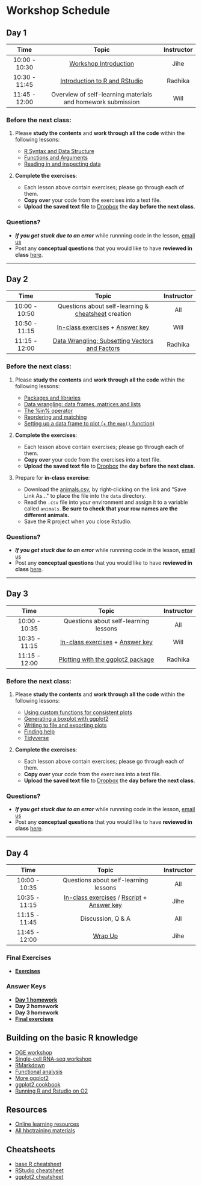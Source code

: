 # Workshop Schedule

## Day 1

| Time            |  Topic  | Instructor |
|:------------------------:|:------------------------------------------------:|:--------:|
| 10:00 - 10:30 | [Workshop Introduction](../lectures/Intro_to_workshop_all.pdf) | Jihe |
| 10:30 - 11:45 | [Introduction to R and RStudio](../lessons/01_introR-R-and-RStudio.md) | Radhika |
| 11:45 - 12:00 | Overview of self-learning materials and homework submission | Will |

### Before the next class:

1. Please **study the contents** and **work through all the code** within the following lessons:
   * [R Syntax and Data Structure](https://hbctraining.github.io/Intro-to-R-flipped/lessons/02_introR-syntax-and-data-structures.html)
   * [Functions and Arguments](../lessons/03_introR-functions-and-arguments.md)
   * [Reading in and inspecting data](../lessons/06_reading_and_data_inspection.md)

2. **Complete the exercises**:
   * Each lesson above contain exercises; please go through each of them.
   * **Copy over** your code from the exercises into a text file. 
   * **Upload the saved text file** to [Dropbox](https://www.dropbox.com/request/C8HqwJwHNk3LJJc50wJf) the **day before the next class**.
   
### Questions?
* ***If you get stuck due to an error*** while runnning code in the lesson, [email us](mailto:hbctraining@hsph.harvard.edu) 
* Post any **conceptual questions** that you would like to have **reviewed in class** [here](https://PollEv.com/hbctraining945).

---

## Day 2

| Time            |  Topic  | Instructor |
|:------------------------:|:------------------------------------------------:|:--------:|
| 10:00 - 10:50 | Questions about self-learning & [cheatsheet](https://docs.google.com/spreadsheets/d/1jzxAxrGXq87-jJRdKDkqhNLyWEqxSkzddil-BhT4fFw/edit?usp=sharing) creation | All |
| 10:50 - 11:15 | [In-class exercises](../activities/Day2_activities.md) + [Answer key](../activities/Day2_activities_answer_key.R) | Will |
| 11:15 - 12:00 | [Data Wrangling: Subsetting Vectors and Factors](../lessons/05_introR-data-wrangling.md) | Radhika |

### Before the next class:

1. Please **study the contents** and **work through all the code** within the following lessons:
    * [Packages and libraries](../lessons/04_introR_packages.md)
    * [Data wrangling: data frames, matrices and lists](../lessons/07_introR-data-wrangling2.md)
    * [The %in% operator](../lessons/08_identifying-matching-elements.md)
    * [Reordering and matching](../lessons/09_reordering-to-match-datasets.md)
    * [Setting up a data frame to plot (+ the `map()` function)](../lessons/10_setting_up_to_plot.md)

2. **Complete the exercises**:
   * Each lesson above contain exercises; please go through each of them.
   * **Copy over** your code from the exercises into a text file. 
   * **Upload the saved text file** to [Dropbox](https://www.dropbox.com/request/IwdtDOrbe75tWYyZV6td) the **day before the next class**.

3. Prepare for **in-class exercise**:
      * Download the [animals.csv](https://raw.githubusercontent.com/hbctraining/Intro-to-R-flipped/master/data/animals.csv), by right-clicking on the link and "Save Link As..." to place the file into the `data` directory.
      * Read the `.csv` file into your environment and assign it to a variable called `animals`. **Be sure to check that your row names are the different animals.**
      * Save the R project when you close Rstudio.
   
### Questions?
* ***If you get stuck due to an error*** while runnning code in the lesson, [email us](mailto:hbctraining@hsph.harvard.edu) 
* Post any **conceptual questions** that you would like to have **reviewed in class** [here](https://PollEv.com/hbctraining945).

---

## Day 3

| Time            |  Topic  | Instructor |
|:------------------------:|:------------------------------------------------:|:--------:|
| 10:00 - 10:35 | Questions about self-learning lessons | All |
| 10:35 - 11:15 | [In-class exercises](../activities/Day3_activities.md) + [Answer key](../activities/Day3_activities_answer_key.R)| Will |
| 11:15 - 12:00 | [Plotting with the ggplot2 package](../lessons/11_ggplot2.md) | Radhika |

### Before the next class:

1. Please **study the contents** and **work through all the code** within the following lessons:
    * [Using custom functions for consistent plots](../lessons/11b_Custom_Functions_ggplot2.md)
    * [Generating a boxplot with ggplot2](../lessons/12_boxplot_exercise.md)
    * [Writing to file and exporting plots](../lessons/13_exporting_data_and_plots.md)
    * [Finding help](../lessons/14_finding_help.md)
    * [Tidyverse](../lessons/15_tidyverse.md)

2. **Complete the exercises**:
   * Each lesson above contain exercises; please go through each of them.
   * **Copy over** your code from the exercises into a text file. 
   * **Upload the saved text file** to [Dropbox](https://www.dropbox.com/request/JdM83c8AKrm9nNFEyvL6) the **day before the next class**.
   
### Questions?
* ***If you get stuck due to an error*** while runnning code in the lesson, [email us](mailto:hbctraining@hsph.harvard.edu) 
* Post any **conceptual questions** that you would like to have **reviewed in class** [here](https://PollEv.com/hbctraining945).

---

## Day 4

| Time            |  Topic  | Instructor |
|:------------------------:|:------------------------------------------------:|:--------:|
| 10:00 - 10:35 | Questions about self-learning lessons | All |
| 10:35 - 11:15 | [In-class exercises](../activities/Day4_activities.md) / [Rscript](../activities/day4_activities_skeleton.R) + [Answer key](../activities/Day4_activities_answer_key.R) | Jihe |
| 11:15 - 11:45 | Discussion, Q & A | All |
| 11:45 - 12:00 | [Wrap Up](../lectures/R_workshop_wrapup_all.pdf) | Jihe |

### Final Exercises
* [**Exercises**](https://hbctraining.github.io/Intro-to-R/homework/Intro_to_R_hw.html)

### Answer Keys
* [**Day 1 homework**](../homework/day1_hw_answer-key.R)
* **Day 2 homework**
* **Day 3 homework**
* [**Final exercises**](https://hbctraining.github.io/Intro-to-R/homework/Intro_to_R_key.html)

## Building on the basic R knowledge
* [DGE workshop](https://hbctraining.github.io/DGE_workshop_salmon/)
* [Single-cell RNA-seq workshop](https://hbctraining.github.io/scRNA-seq/)
* [RMarkdown](https://hbctraining.github.io/Training-modules/Rmarkdown/)
* [Functional analysis](https://hbctraining.github.io/Training-modules/DGE-functional-analysis/)
* [More ggplot2](https://hbctraining.github.io/publication_perfect/)
* [ggplot2 cookbook](http://www.cookbook-r.com/Graphs/)
* [Running R and Rstudio on O2](https://harvardmed.atlassian.net/wiki/spaces/O2/pages/1623425967/RStudio+on+O2)

## Resources
* [Online learning resources](https://hbctraining.github.io/bioinformatics_online/lists/online_trainings.html)
* [All hbctraining materials](https://hbctraining.github.io/main)

## Cheatsheets
* [base R cheatsheet](../cheatsheets/base-r.pdf)
* [RStudio cheatsheet](../cheatsheets/rstudio-ide.pdf)
* [ggplot2 cheatsheet](../cheatsheets/data-visualization-2.1.pdf)
